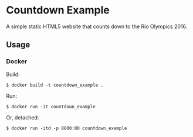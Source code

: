 # Countdown Example

A simple static HTML5 website that counts down to the Rio Olympics 2016.

## Usage

### Docker

Build:

    $ docker build -t countdown_example .

Run:

    $ docker run -it countdown_example

Or, detached:

    $ docker run -itd -p 8800:80 countdown_example
